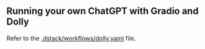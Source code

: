 ## Running your own ChatGPT with Gradio and Dolly

Refer to the [.dstack/workflows/dolly.yaml](../.dstack/workflows/dolly.yaml) file.